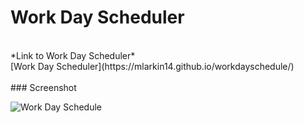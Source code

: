 # Work Day Scheduler
<br>
*Link to Work Day Scheduler*
<br>
[Work Day Scheduler](https://mlarkin14.github.io/workdayschedule/)
<br>
<br>
### Screenshot

![Work Day Schedule](https://user-images.githubusercontent.com/30247798/162644012-bb11e207-5ede-46f9-abce-3fe6605cea01.png)